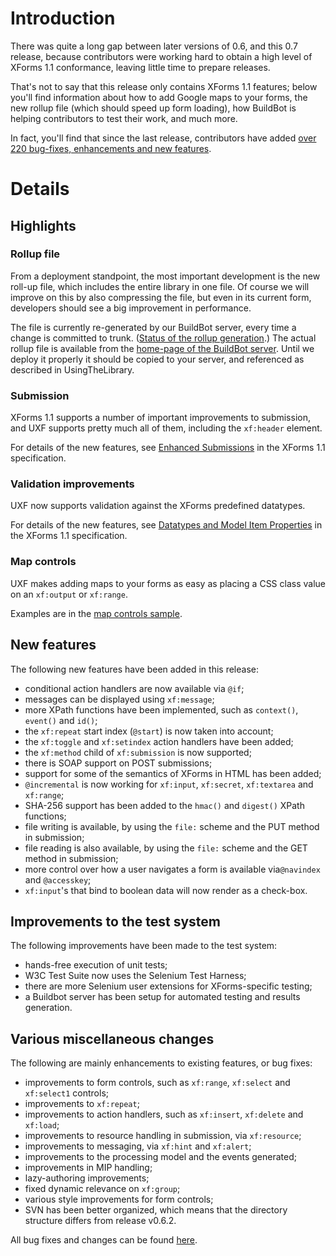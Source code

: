 # Introduction #

There was quite a long gap between later versions of 0.6, and this 0.7 release, because contributors were working hard to obtain a high level of XForms 1.1 conformance, leaving little time to prepare releases.

That's not to say that this release only contains XForms 1.1 features; below you'll find information about how to add Google maps to your forms, the new rollup file (which should speed up form loading), how BuildBot is helping contributors to test their work, and much more.

In fact, you'll find that since the last release, contributors have added [over 220 bug-fixes, enhancements and new features](http://code.google.com/p/ubiquity-xforms/issues/list?can=1&q=closed-after:2008/10/31+status:fixed&sort=-id&colspec=ID+Type+Priority+Status+Summary+Component#).

# Details #

## Highlights ##

### Rollup file ###

From a deployment standpoint, the most important development is the new roll-up file, which includes the entire library in one file. Of course we will improve on this by also compressing the file, but even in its current form, developers should see a big improvement in performance.

The file is currently re-generated by our BuildBot server, every time a change is committed to trunk. ([Status of the rollup generation](http://uxf-bb.webbackplane.com:8080/builders/rollup).) The actual rollup file is available from the [home-page of the BuildBot server](http://uxf-bb.webbackplane.com:8080/). Until we deploy it properly it should be copied to your server, and referenced as described in UsingTheLibrary.

### Submission ###

XForms 1.1 supports a number of important improvements to submission, and UXF supports pretty much all of them, including the `xf:header` element.

For details of the new features, see [Enhanced Submissions](http://www.w3.org/TR/xforms11/#intro-diffs-submission) in the XForms 1.1 specification.

### Validation improvements ###

UXF now supports validation against the XForms predefined datatypes.

For details of the new features, see [Datatypes and Model Item Properties](http://www.w3.org/TR/xforms11/#intro-diffs-datatypes-mips) in the XForms 1.1 specification.

### Map controls ###

UXF makes adding maps to your forms as easy as placing a CSS class value on an `xf:output` or `xf:range`.

Examples are in the [map controls sample](http://ubiquity-xforms.googlecode.com/svn/tags/0.7.0/samples/map-controls.html).

## New features ##

The following new features have been added in this release:

  * conditional action handlers are now available via `@if`;
  * messages can be displayed using `xf:message`;
  * more XPath functions have been implemented, such as `context()`, `event()` and `id()`;
  * the `xf:repeat` start index (`@start`) is now taken into account;
  * the `xf:toggle` and `xf:setindex` action handlers have been added;
  * the `xf:method` child of `xf:submission` is now supported;
  * there is SOAP support on POST submissions;
  * support for some of the semantics of XForms in HTML has been added;
  * `@incremental` is now working for `xf:input`, `xf:secret`, `xf:textarea` and `xf:range`;
  * SHA-256 support has been added to the `hmac()` and `digest()` XPath functions;
  * file writing is available, by using the `file:` scheme and the PUT method in submission;
  * file reading is also available, by using the `file:` scheme and the GET method in submission;
  * more control over how a user navigates a form is available via`@navindex` and `@accesskey`;
  * `xf:input`'s that bind to boolean data will now render as a check-box.

## Improvements to the test system ##

The following improvements have been made to the test system:

  * hands-free execution of unit tests;
  * W3C Test Suite now uses the Selenium Test Harness;
  * there are more Selenium user extensions for XForms-specific testing;
  * a Buildbot server has been setup for automated testing and results generation.

## Various miscellaneous changes ##

The following are mainly enhancements to existing features, or bug fixes:

  * improvements to form controls, such as `xf:range`, `xf:select` and `xf:select1` controls;
  * improvements to `xf:repeat`;
  * improvements to action handlers, such as `xf:insert`, `xf:delete` and `xf:load`;
  * improvements to resource handling in submission, via `xf:resource`;
  * improvements to messaging, via `xf:hint` and `xf:alert`;
  * improvements to the processing model and the events generated;
  * improvements in MIP handling;
  * lazy-authoring improvements;
  * fixed dynamic relevance on `xf:group`;
  * various style improvements for form controls;
  * SVN has been better organized, which means that the directory structure differs from release v0.6.2.

All bug fixes and changes can be found [here](http://code.google.com/p/ubiquity-xforms/issues/list?can=1&q=closed-after:2008/10/31+status:fixed&sort=-id&colspec=ID+Type+Priority+Status+Summary+Component#).